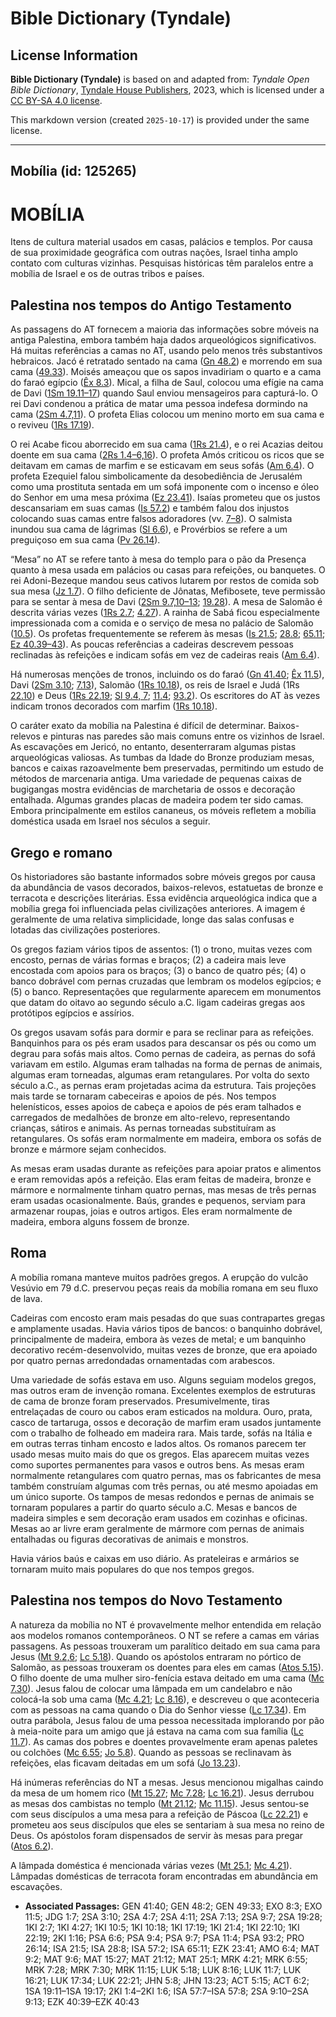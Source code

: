 # Bible Dictionary (Tyndale)

## License Information

**Bible Dictionary (Tyndale)** is based on and adapted from: _Tyndale Open Bible Dictionary_, [Tyndale House Publishers](https://tyndaleopenresources.com/), 2023, which is licensed under a [CC BY-SA 4.0 license](https://creativecommons.org/licenses/by-sa/4.0/legalcode.en).

This markdown version (created `2025-10-17`) is provided under the same license.



--------------------------------

## Mobília (id: 125265)

MOBÍLIA
=======

Itens de cultura material usados em casas, palácios e templos. Por causa de sua proximidade geográfica com outras nações, Israel tinha amplo contato com culturas vizinhas. Pesquisas históricas têm paralelos entre a mobília de Israel e os de outras tribos e países.

Palestina nos tempos do Antigo Testamento
-----------------------------------------

As passagens do AT fornecem a maioria das informações sobre móveis na antiga Palestina, embora também haja dados arqueológicos significativos. Há muitas referências a camas no AT, usando pelo menos três substantivos hebraicos. Jacó é retratado sentado na cama ([Gn 48\.2](https://ref.ly/Gen48:2)) e morrendo em sua cama ([49\.33](https://ref.ly/Gen49:33)). Moisés ameaçou que os sapos invadiriam o quarto e a cama do faraó egípcio ([Êx 8\.3](https://ref.ly/Exod8:3)). Mical, a filha de Saul, colocou uma efígie na cama de Davi ([1Sm 19\.11–17](https://ref.ly/1Sam19:11-1Sam19:17)) quando Saul enviou mensageiros para capturá\-lo. O rei Davi condenou a prática de matar uma pessoa indefesa dormindo na cama ([2Sm 4\.7,11](https://ref.ly/2Sam4:7)). O profeta Elias colocou um menino morto em sua cama e o reviveu ([1Rs 17\.19](https://ref.ly/1Kgs17:19)).

O rei Acabe ficou aborrecido em sua cama ([1Rs 21\.4](https://ref.ly/1Kgs21:4)), e o rei Acazias deitou doente em sua cama ([2Rs 1\.4–6,16](https://ref.ly/2Kgs1:4-2Kgs1:6)). O profeta Amós criticou os ricos que se deitavam em camas de marfim e se esticavam em seus sofás ([Am 6\.4](https://ref.ly/Amos6:4)). O profeta Ezequiel falou simbolicamente da desobediência de Jerusalém como uma prostituta sentada em um sofá imponente com o incenso e óleo do Senhor em uma mesa próxima ([Ez 23\.41](https://ref.ly/Ezek23:41)). Isaías prometeu que os justos descansariam em suas camas ([Is 57\.2](https://ref.ly/Isa57:2)) e também falou dos injustos colocando suas camas entre falsos adoradores (vv. [7–8](https://ref.ly/Isa57:7-Isa57:8)). O salmista inundou sua cama de lágrimas ([Sl 6\.6](https://ref.ly/Ps6:6)), e Provérbios se refere a um preguiçoso em sua cama ([Pv 26\.14](https://ref.ly/Prov26:14)).

“Mesa” no AT se refere tanto à mesa do templo para o pão da Presença quanto à mesa usada em palácios ou casas para refeições, ou banquetes. O rei Adoni\-Bezeque mandou seus cativos lutarem por restos de comida sob sua mesa ([Jz 1\.7](https://ref.ly/Judg1:7)). O filho deficiente de Jônatas, Mefibosete, teve permissão para se sentar à mesa de Davi ([2Sm 9\.7,10–13](https://ref.ly/2Sam9:7); [19\.28](https://ref.ly/2Sam19:28)). A mesa de Salomão é descrita várias vezes ([1Rs 2\.7](https://ref.ly/1Kgs2:7); [4\.27](https://ref.ly/1Kgs4:27)). A rainha de Sabá ficou especialmente impressionada com a comida e o serviço de mesa no palácio de Salomão ([10\.5](https://ref.ly/1Kgs10:5)). Os profetas frequentemente se referem às mesas ([Is 21\.5](https://ref.ly/Isa21:5); [28\.8](https://ref.ly/Isa28:8); [65\.11](https://ref.ly/Isa65:11); [Ez 40\.39–43](https://ref.ly/Ezek40:39-Ezek40:43)). As poucas referências a cadeiras descrevem pessoas reclinadas às refeições e indicam sofás em vez de cadeiras reais ([Am 6\.4](https://ref.ly/Amos6:4)).

Há numerosas menções de tronos, incluindo os do faraó ([Gn 41\.40](https://ref.ly/Gen41:40); [Êx 11\.5](https://ref.ly/Exod11:5)), Davi ([2Sm 3\.10](https://ref.ly/2Sam3:10); [7\.13](https://ref.ly/2Sam7:13)), Salomão ([1Rs 10\.18](https://ref.ly/1Kgs10:18)), os reis de Israel e Judá (1Rs [22\.10](https://ref.ly/1Kgs22:10)) e Deus ([1Rs 22\.19](https://ref.ly/1Kgs22:19); [Sl 9\.4, 7](https://ref.ly/Ps9:4); [11\.4](https://ref.ly/Ps11:4); [93\.2](https://ref.ly/Ps93:2)). Os escritores do AT às vezes indicam tronos decorados com marfim ([1Rs 10\.18](https://ref.ly/1Kgs10:18)).

O caráter exato da mobília na Palestina é difícil de determinar. Baixos\-relevos e pinturas nas paredes são mais comuns entre os vizinhos de Israel. As escavações em Jericó, no entanto, desenterraram algumas pistas arqueológicas valiosas. As tumbas da Idade do Bronze produziam mesas, bancos e caixas razoavelmente bem preservadas, permitindo um estudo de métodos de marcenaria antiga. Uma variedade de pequenas caixas de bugigangas mostra evidências de marchetaria de ossos e decoração entalhada. Algumas grandes placas de madeira podem ter sido camas. Embora principalmente em estilos cananeus, os móveis refletem a mobília doméstica usada em Israel nos séculos a seguir.

Grego e romano
--------------

Os historiadores são bastante informados sobre móveis gregos por causa da abundância de vasos decorados, baixos\-relevos, estatuetas de bronze e terracota e descrições literárias. Essa evidência arqueológica indica que a mobília grega foi influenciada pelas civilizações anteriores. A imagem é geralmente de uma relativa simplicidade, longe das salas confusas e lotadas das civilizações posteriores.

Os gregos faziam vários tipos de assentos: (1\) o trono, muitas vezes com encosto, pernas de várias formas e braços; (2\) a cadeira mais leve encostada com apoios para os braços; (3\) o banco de quatro pés; (4\) o banco dobrável com pernas cruzadas que lembram os modelos egípcios; e (5\) o banco. Representações que regularmente aparecem em monumentos que datam do oitavo ao segundo século a.C. ligam cadeiras gregas aos protótipos egípcios e assírios.

Os gregos usavam sofás para dormir e para se reclinar para as refeições. Banquinhos para os pés eram usados para descansar os pés ou como um degrau para sofás mais altos. Como pernas de cadeira, as pernas do sofá variavam em estilo. Algumas eram talhadas na forma de pernas de animais, algumas eram torneadas, algumas eram retangulares. Por volta do sexto século a.C., as pernas eram projetadas acima da estrutura. Tais projeções mais tarde se tornaram cabeceiras e apoios de pés. Nos tempos helenísticos, esses apoios de cabeça e apoios de pés eram talhados e carregados de medalhões de bronze em alto\-relevo, representando crianças, sátiros e animais. As pernas torneadas substituíram as retangulares. Os sofás eram normalmente em madeira, embora os sofás de bronze e mármore sejam conhecidos.

As mesas eram usadas durante as refeições para apoiar pratos e alimentos e eram removidas após a refeição. Elas eram feitas de madeira, bronze e mármore e normalmente tinham quatro pernas, mas mesas de três pernas eram usadas ocasionalmente. Baús, grandes e pequenos, serviam para armazenar roupas, joias e outros artigos. Eles eram normalmente de madeira, embora alguns fossem de bronze.

Roma
----

A mobília romana manteve muitos padrões gregos. A erupção do vulcão Vesúvio em 79 d.C. preservou peças reais da mobília romana em seu fluxo de lava.

Cadeiras com encosto eram mais pesadas do que suas contrapartes gregas e amplamente usadas. Havia vários tipos de bancos: o banquinho dobrável, principalmente de madeira, embora às vezes de metal; e um banquinho decorativo recém\-desenvolvido, muitas vezes de bronze, que era apoiado por quatro pernas arredondadas ornamentadas com arabescos.

Uma variedade de sofás estava em uso. Alguns seguiam modelos gregos, mas outros eram de invenção romana. Excelentes exemplos de estruturas de cama de bronze foram preservados. Presumivelmente, tiras entrelaçadas de couro ou cabos eram esticados na moldura. Ouro, prata, casco de tartaruga, ossos e decoração de marfim eram usados juntamente com o trabalho de folheado em madeira rara. Mais tarde, sofás na Itália e em outras terras tinham encosto e lados altos. Os romanos parecem ter usado mesas muito mais do que os gregos. Elas aparecem muitas vezes como suportes permanentes para vasos e outros bens. As mesas eram normalmente retangulares com quatro pernas, mas os fabricantes de mesa também construíam algumas com três pernas, ou até mesmo apoiadas em um único suporte. Os tampos de mesas redondos e pernas de animais se tornaram populares a partir do quarto século a.C. Mesas e bancos de madeira simples e sem decoração eram usados em cozinhas e oficinas. Mesas ao ar livre eram geralmente de mármore com pernas de animais entalhadas ou figuras decorativas de animais e monstros.

Havia vários baús e caixas em uso diário. As prateleiras e armários se tornaram muito mais populares do que nos tempos gregos.

Palestina nos tempos do Novo Testamento
---------------------------------------

A natureza da mobília no NT é provavelmente melhor entendida em relação aos modelos romanos contemporâneos. O NT se refere a camas em várias passagens. As pessoas trouxeram um paralítico deitado em sua cama para Jesus ([Mt 9\.2,6](https://ref.ly/Matt9:2); [Lc 5\.18](https://ref.ly/Luke5:18)). Quando os apóstolos entraram no pórtico de Salomão, as pessoas trouxeram os doentes para eles em camas ([Atos 5\.15](https://ref.ly/Acts5:15)). O filho doente de uma mulher siro\-fenícia estava deitado em uma cama ([Mc 7\.30](https://ref.ly/Mark7:30)). Jesus falou de colocar uma lâmpada em um candelabro e não colocá\-la sob uma cama ([Mc 4\.21](https://ref.ly/Mark4:21); [Lc 8\.16](https://ref.ly/Luke8:16)), e descreveu o que aconteceria com as pessoas na cama quando o Dia do Senhor viesse ([Lc 17\.34](https://ref.ly/Luke17:34)). Em outra parábola, Jesus falou de uma pessoa necessitada implorando por pão à meia\-noite para um amigo que já estava na cama com sua família ([Lc 11\.7](https://ref.ly/Luke11:7)). As camas dos pobres e doentes provavelmente eram apenas paletes ou colchões ([Mc 6\.55](https://ref.ly/Mark6:55); [Jo 5\.8](https://ref.ly/John5:8)). Quando as pessoas se reclinavam às refeições, elas ficavam deitadas em um sofá ([Jo 13\.23](https://ref.ly/John13:23)).

Há inúmeras referências do NT a mesas. Jesus mencionou migalhas caindo da mesa de um homem rico ([Mt 15\.27](https://ref.ly/Matt15:27); [Mc 7\.28](https://ref.ly/Mark7:28); [Lc 16\.21](https://ref.ly/Luke16:21)). Jesus derrubou as mesas dos cambistas no templo ([Mt 21\.12](https://ref.ly/Matt21:12); [Mc 11\.15](https://ref.ly/Mark11:15)). Jesus sentou\-se com seus discípulos a uma mesa para a refeição de Páscoa ([Lc 22\.21](https://ref.ly/Luke22:21)) e prometeu aos seus discípulos que eles se sentariam à sua mesa no reino de Deus. Os apóstolos foram dispensados de servir às mesas para pregar ([Atos 6\.2](https://ref.ly/Acts6:2)).

A lâmpada doméstica é mencionada várias vezes ([Mt 25\.1](https://ref.ly/Matt25:1); [Mc 4\.21](https://ref.ly/Mark4:21)). Lâmpadas domésticas de terracota foram encontradas em abundância em escavações.

* **Associated Passages:** GEN 41:40; GEN 48:2; GEN 49:33; EXO 8:3; EXO 11:5; JDG 1:7; 2SA 3:10; 2SA 4:7; 2SA 4:11; 2SA 7:13; 2SA 9:7; 2SA 19:28; 1KI 2:7; 1KI 4:27; 1KI 10:5; 1KI 10:18; 1KI 17:19; 1KI 21:4; 1KI 22:10; 1KI 22:19; 2KI 1:16; PSA 6:6; PSA 9:4; PSA 9:7; PSA 11:4; PSA 93:2; PRO 26:14; ISA 21:5; ISA 28:8; ISA 57:2; ISA 65:11; EZK 23:41; AMO 6:4; MAT 9:2; MAT 9:6; MAT 15:27; MAT 21:12; MAT 25:1; MRK 4:21; MRK 6:55; MRK 7:28; MRK 7:30; MRK 11:15; LUK 5:18; LUK 8:16; LUK 11:7; LUK 16:21; LUK 17:34; LUK 22:21; JHN 5:8; JHN 13:23; ACT 5:15; ACT 6:2; 1SA 19:11–1SA 19:17; 2KI 1:4–2KI 1:6; ISA 57:7–ISA 57:8; 2SA 9:10–2SA 9:13; EZK 40:39–EZK 40:43

